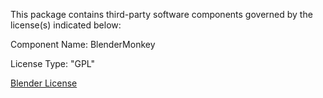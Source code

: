 This package contains third-party software components governed by the license(s) indicated below:

Component Name: BlenderMonkey

License Type: "GPL"

[Blender License](https://download.blender.org/release/GPL-license.txt)